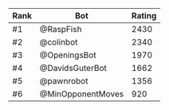 Rank|Bot|Rating
---|---|---
#1|@RaspFish|2430
#2|@colinbot|2340
#3|@OpeningsBot|1970
#4|@DavidsGuterBot|1662
#5|@pawnrobot|1356
#6|@MinOpponentMoves|920
